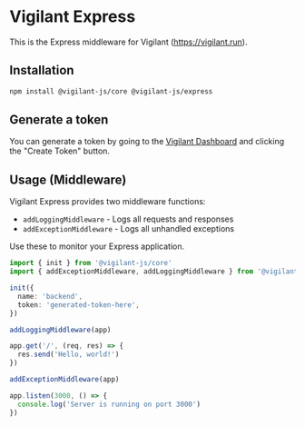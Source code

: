 # Vigilant Express

This is the Express middleware for Vigilant (https://vigilant.run).

## Installation

```bash
npm install @vigilant-js/core @vigilant-js/express
```

## Generate a token

You can generate a token by going to the [Vigilant Dashboard](https://dashboard.vigilant.run/settings/project/api) and clicking the "Create Token" button.

## Usage (Middleware)

Vigilant Express provides two middleware functions:
- `addLoggingMiddleware` - Logs all requests and responses
- `addExceptionMiddleware` - Logs all unhandled exceptions

Use these to monitor your Express application.

```ts
import { init } from '@vigilant-js/core'
import { addExceptionMiddleware, addLoggingMiddleware } from '@vigilant-js/express'

init({
  name: 'backend',
  token: 'generated-token-here',
})

addLoggingMiddleware(app)

app.get('/', (req, res) => {
  res.send('Hello, world!')
})

addExceptionMiddleware(app)

app.listen(3000, () => {
  console.log('Server is running on port 3000')
})
```
